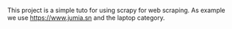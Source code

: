 This project is a simple tuto for using scrapy for web scraping. 
As example we use https://www.jumia.sn and the laptop category.
